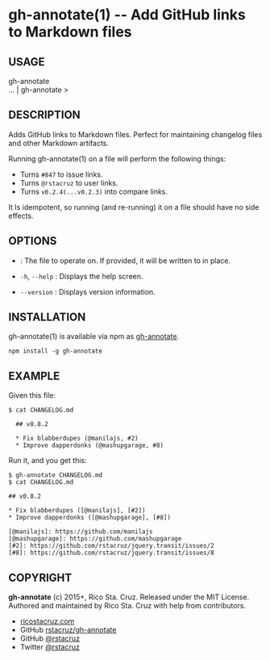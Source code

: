 # gh-annotate(1) -- Add GitHub links to Markdown files

## USAGE

gh-annotate <file><br>
... | gh-annotate &gt; <outfile>

## DESCRIPTION

Adds GitHub links to Markdown files. Perfect for maintaining changelog files and other Markdown artifacts.

Running gh-annotate(1) on a file will perform the following things:

 * Turns `#847` to issue links.
 * Turns `@rstacruz` to user links.
 * Turns `v0.2.4(...v0.2.3)` into compare links.

It Is idempotent, so running (and re-running) it on a file should have no side effects.

## OPTIONS

 * <file> :
   The file to operate on. If provided, it will be written to in place.

 * `-h`, `--help` :
   Displays the help screen.

 * `--version` : 
   Displays version information.

## INSTALLATION

gh-annotate(1) is available via npm as [gh-annotate](https://npmjs.org/package/gh-annotate).

```
npm install -g gh-annotate
```

## EXAMPLE

Given this file:

```
$ cat CHANGELOG.md

  ## v0.8.2

  * Fix blabberdupes (@manilajs, #2)
  * Improve dapperdonks (@mashupgarage, #8)
```

Run it, and you get this:

```
$ gh-annotate CHANGELOG.md
$ cat CHANGELOG.md

## v0.8.2

* Fix blabberdupes ([@manilajs], [#2])
* Improve dapperdonks ([@mashupgarage], [#8])

[@manilajs]: https://github.com/manilajs
[@mashupgarage]: https://github.com/mashupgarage
[#2]: https://github.com/rstacruz/jquery.transit/issues/2
[#8]: https://github.com/rstacruz/jquery.transit/issues/8
```

## COPYRIGHT

**gh-annotate** (c) 2015+, Rico Sta. Cruz. Released under the MIT License.
Authored and maintained by Rico Sta. Cruz with help from contributors.

* [ricostacruz.com](http://ricostacruz.com)
* GitHub [rstacruz/gh-annotate](https://github.com/rstacruz/gh-annotate)
* GitHub [@rstacruz](https://github.com/rstacruz)
* Twitter [@rstacruz](https://twitter.com/rstacruz)
